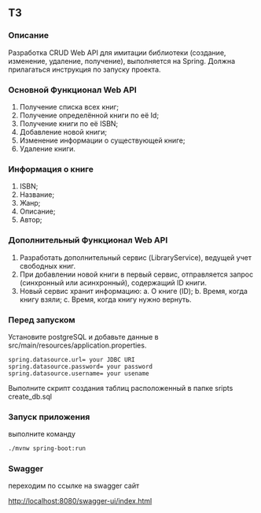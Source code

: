 ## ТЗ

### Описание
Разработка CRUD Web API для имитации библиотеки (создание, изменение, удаление,
получение), выполняется на Spring.
Должна прилагаться инструкция по запуску проекта.

### Основной Функционал Web API

1. Получение списка всех книг;
2. Получение определённой книги по её Id;
3. Получение книги по её ISBN;
4. Добавление новой книги;
5. Изменение информации о существующей книге;
6. Удаление книги.

### Информация о книге

1. ISBN;
2. Название;
3. Жанр;
4. Описание;
5. Автор;

### Дополнительный Функционал Web API
1. Разработать дополнительный сервис (LibraryService), ведущей учет
   свободных книг.
2. При добавлении новой книги в первый сервис, отправляется запрос
   (синхронный или асинхронный), содержащий ID книги.
3. Новый сервис хранит информацию:
   a. О книге (ID);
   b. Время, когда книгу взяли;
   c. Время, когда книгу нужно вернуть.

### Перед запуском

Установите postgreSQL и добавьте данные в src/main/resources/application.properties.
```properties
spring.datasource.url= your JDBC URI
spring.datasource.password= your password
spring.datasource.username= your usename

```

Выполните скрипт создания таблиц расположенный в папке sripts create_db.sql 


### Запуск приложения

выполните команду
```bash
./mvnw spring-boot:run
```

### Swagger

переходим по ссылке на swagger сайт

<http://localhost:8080/swagger-ui/index.html>

